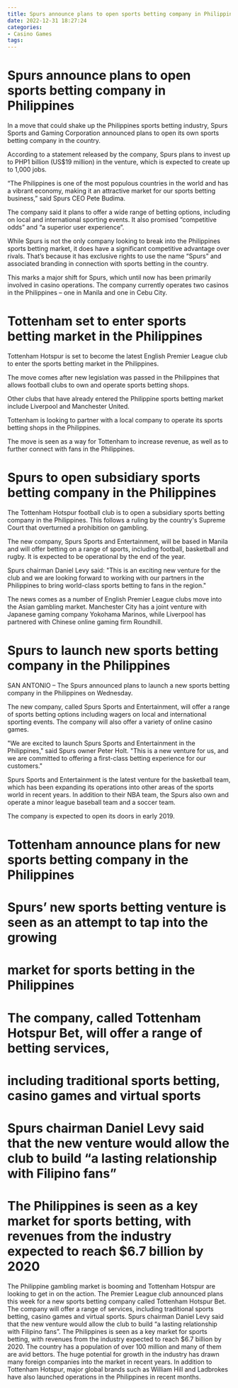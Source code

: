 ```yaml
---
title: Spurs announce plans to open sports betting company in Philippines 
date: 2022-12-31 18:27:24
categories:
- Casino Games
tags:
---
```



#  Spurs announce plans to open sports betting company in Philippines 

In a move that could shake up the Philippines sports betting industry, Spurs Sports and Gaming Corporation announced plans to open its own sports betting company in the country.

According to a statement released by the company, Spurs plans to invest up to PHP1 billion (US$19 million) in the venture, which is expected to create up to 1,000 jobs.

“The Philippines is one of the most populous countries in the world and has a vibrant economy, making it an attractive market for our sports betting business,” said Spurs CEO Pete Budima.

The company said it plans to offer a wide range of betting options, including on local and international sporting events. It also promised “competitive odds” and “a superior user experience”.

While Spurs is not the only company looking to break into the Philippines sports betting market, it does have a significant competitive advantage over rivals. That’s because it has exclusive rights to use the name “Spurs” and associated branding in connection with sports betting in the country.

This marks a major shift for Spurs, which until now has been primarily involved in casino operations. The company currently operates two casinos in the Philippines – one in Manila and one in Cebu City.

#  Tottenham set to enter sports betting market in the Philippines 

Tottenham Hotspur is set to become the latest English Premier League club to enter the sports betting market in the Philippines.

The move comes after new legislation was passed in the Philippines that allows football clubs to own and operate sports betting shops.

Other clubs that have already entered the Philippine sports betting market include Liverpool and Manchester United.

Tottenham is looking to partner with a local company to operate its sports betting shops in the Philippines.

The move is seen as a way for Tottenham to increase revenue, as well as to further connect with fans in the Philippines.

#  Spurs to open subsidiary sports betting company in the Philippines 

The Tottenham Hotspur football club is to open a subsidiary sports betting company in the Philippines. This follows a ruling by the country's Supreme Court that overturned a prohibition on gambling.

The new company, Spurs Sports and Entertainment, will be based in Manila and will offer betting on a range of sports, including football, basketball and rugby. It is expected to be operational by the end of the year.

Spurs chairman Daniel Levy said: "This is an exciting new venture for the club and we are looking forward to working with our partners in the Philippines to bring world-class sports betting to fans in the region."

The news comes as a number of English Premier League clubs move into the Asian gambling market. Manchester City has a joint venture with Japanese gaming company Yokohama Marinos, while Liverpool has partnered with Chinese online gaming firm Roundhill.

#  Spurs to launch new sports betting company in the Philippines 

SAN ANTONIO – The Spurs announced plans to launch a new sports betting company in the Philippines on Wednesday.

The new company, called Spurs Sports and Entertainment, will offer a range of sports betting options including wagers on local and international sporting events. The company will also offer a variety of online casino games.

"We are excited to launch Spurs Sports and Entertainment in the Philippines," said Spurs owner Peter Holt. "This is a new venture for us, and we are committed to offering a first-class betting experience for our customers."

Spurs Sports and Entertainment is the latest venture for the basketball team, which has been expanding its operations into other areas of the sports world in recent years. In addition to their NBA team, the Spurs also own and operate a minor league baseball team and a soccer team.

The company is expected to open its doors in early 2019.

#  Tottenham announce plans for new sports betting company in the Philippines

# Spurs’ new sports betting venture is seen as an attempt to tap into the growing

# market for sports betting in the Philippines

# The company, called Tottenham Hotspur Bet, will offer a range of betting services,

# including traditional sports betting, casino games and virtual sports

# Spurs chairman Daniel Levy said that the new venture would allow the club to build “a lasting relationship with Filipino fans”

# The Philippines is seen as a key market for sports betting, with revenues from the industry expected to reach $6.7 billion by 2020

The Philippine gambling market is booming and Tottenham Hotspur are looking to get in on the action. The Premier League club announced plans this week for a new sports betting company called Tottenham Hotspur Bet. The company will offer a range of services, including traditional sports betting, casino games and virtual sports. Spurs chairman Daniel Levy said that the new venture would allow the club to build “a lasting relationship with Filipino fans”.
The Philippines is seen as a key market for sports betting, with revenues from the industry expected to reach $6.7 billion by 2020. The country has a population of over 100 million and many of them are avid bettors. The huge potential for growth in the industry has drawn many foreign companies into the market in recent years. In addition to Tottenham Hotspur, major global brands such as William Hill and Ladbrokes have also launched operations in the Philippines in recent months.